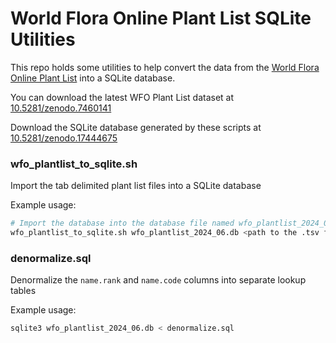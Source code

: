 # World Flora Online Plant List SQLite Utilities

This repo holds some utilities to help convert the data from the [World Flora Online Plant List](https://wfoplantlist.org) into a SQLite database.

You can download the latest WFO Plant List dataset at [10.5281/zenodo.7460141](https://doi.org/10.5281/zenodo.7460141)

Download the SQLite database generated by these scripts at [10.5281/zenodo.17444675](https://doi.org/10.5281/zenodo.17444675)

### wfo_plantlist_to_sqlite.sh

Import the tab delimited plant list files into a SQLite database


Example usage:
```sh
# Import the database into the database file named wfo_plantlist_2024_06.db
wfo_plantlist_to_sqlite.sh wfo_plantlist_2024_06.db <path to the .tsv files>
```

### denormalize.sql

Denormalize the `name.rank` and `name.code` columns into separate lookup tables

Example usage:

```sh
sqlite3 wfo_plantlist_2024_06.db < denormalize.sql
```
